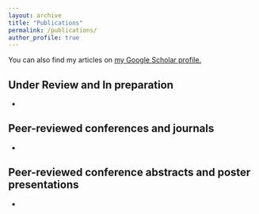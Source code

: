 ```yaml
---
layout: archive
title: "Publications"
permalink: /publications/
author_profile: true
---
```


You can also find my articles on <u><a href="{{author.googlescholar}}">my Google Scholar profile</a>.</u>

**Under Review and In preparation**
------
* 


**Peer-reviewed conferences and journals**
------
* 

**Peer-reviewed conference abstracts and poster presentations**
------
* 
